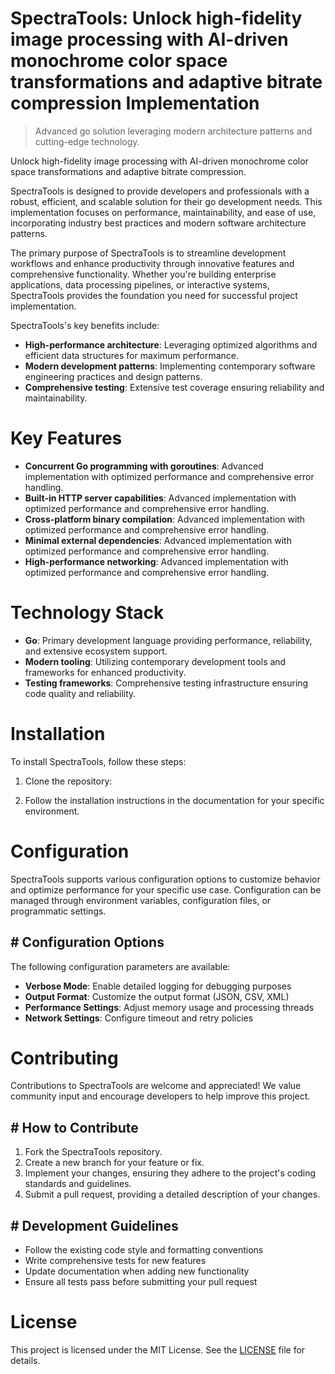<!-- fallback_SpectraTools_20250802201951_85555 -->

# SpectraTools: Unlock high-fidelity image processing with AI-driven monochrome color space transformations and adaptive bitrate compression Implementation
> Advanced go solution leveraging modern architecture patterns and cutting-edge technology.

Unlock high-fidelity image processing with AI-driven monochrome color space transformations and adaptive bitrate compression.

SpectraTools is designed to provide developers and professionals with a robust, efficient, and scalable solution for their go development needs. This implementation focuses on performance, maintainability, and ease of use, incorporating industry best practices and modern software architecture patterns.

The primary purpose of SpectraTools is to streamline development workflows and enhance productivity through innovative features and comprehensive functionality. Whether you're building enterprise applications, data processing pipelines, or interactive systems, SpectraTools provides the foundation you need for successful project implementation.

SpectraTools's key benefits include:

* **High-performance architecture**: Leveraging optimized algorithms and efficient data structures for maximum performance.
* **Modern development patterns**: Implementing contemporary software engineering practices and design patterns.
* **Comprehensive testing**: Extensive test coverage ensuring reliability and maintainability.

# Key Features

* **Concurrent Go programming with goroutines**: Advanced implementation with optimized performance and comprehensive error handling.
* **Built-in HTTP server capabilities**: Advanced implementation with optimized performance and comprehensive error handling.
* **Cross-platform binary compilation**: Advanced implementation with optimized performance and comprehensive error handling.
* **Minimal external dependencies**: Advanced implementation with optimized performance and comprehensive error handling.
* **High-performance networking**: Advanced implementation with optimized performance and comprehensive error handling.

# Technology Stack

* **Go**: Primary development language providing performance, reliability, and extensive ecosystem support.
* **Modern tooling**: Utilizing contemporary development tools and frameworks for enhanced productivity.
* **Testing frameworks**: Comprehensive testing infrastructure ensuring code quality and reliability.

# Installation

To install SpectraTools, follow these steps:

1. Clone the repository:


2. Follow the installation instructions in the documentation for your specific environment.

# Configuration

SpectraTools supports various configuration options to customize behavior and optimize performance for your specific use case. Configuration can be managed through environment variables, configuration files, or programmatic settings.

## # Configuration Options

The following configuration parameters are available:

* **Verbose Mode**: Enable detailed logging for debugging purposes
* **Output Format**: Customize the output format (JSON, CSV, XML)
* **Performance Settings**: Adjust memory usage and processing threads
* **Network Settings**: Configure timeout and retry policies

# Contributing

Contributions to SpectraTools are welcome and appreciated! We value community input and encourage developers to help improve this project.

## # How to Contribute

1. Fork the SpectraTools repository.
2. Create a new branch for your feature or fix.
3. Implement your changes, ensuring they adhere to the project's coding standards and guidelines.
4. Submit a pull request, providing a detailed description of your changes.

## # Development Guidelines

* Follow the existing code style and formatting conventions
* Write comprehensive tests for new features
* Update documentation when adding new functionality
* Ensure all tests pass before submitting your pull request

# License

This project is licensed under the MIT License. See the [LICENSE](https://github.com/ludo53/SpectraTools/blob/main/LICENSE) file for details.
